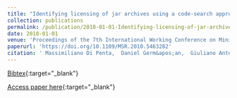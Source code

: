 ```yaml
---
title: "Identifying licensing of jar archives using a code-search approach"
collection: publications
permalink: /publication/2010-01-01-Identifying-licensing-of-jar-archives-using-a-code-search-approach
date: 2010-01-01
venue: 'Proceedings of the 7th International Working Conference on Mining Software Repositories, MSR 2010 (Co-located with ICSE), Cape Town, South Africa, May 2-3, 2010, Proceedings'
paperurl: 'https://doi.org/10.1109/MSR.2010.5463282'
citation: ' Massimiliano Di Penta,  Daniel Germ&apos;an,  Giuliano Antoniol, &quot;Identifying licensing of jar archives using a code-search approach.&quot; Proceedings of the 7th International Working Conference on Mining Software Repositories, MSR 2010 (Co-located with ICSE), Cape Town, South Africa, May 2-3, 2010, Proceedings, 2010.'
---
```

[Bibtex](https://dblp.org/rec/bib/conf/msr/PentaGA10){:target="_blank"}

[Access paper here](https://doi.org/10.1109/MSR.2010.5463282){:target="_blank"}
